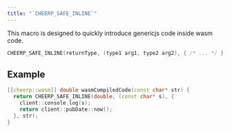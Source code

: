 ```yaml
---
title: "`CHEERP_SAFE_INLINE`"
---
```


This macro is designed to quickly introduce genericjs code inside wasm code.

```cpp
CHEERP_SAFE_INLINE(returnType, (type1 arg1, type2 arg2), { /* ... */ }, param1, param2);
```

## Example

```cpp
[[cheerp::wasm]] double wasmCompiledCode(const char* str) {
  return CHEERP_SAFE_INLINE(double, (const char* s), {
    client::console.log(s);
    return client::pubDate::now();
  }, str);
}
```
